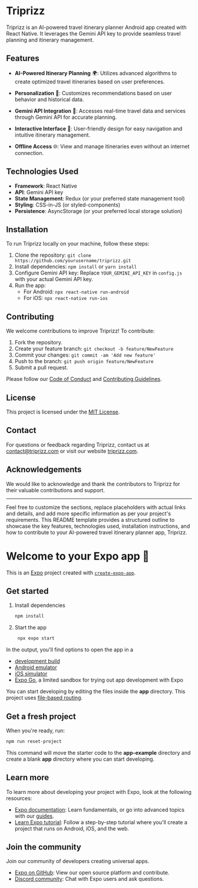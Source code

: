 # Triprizz

Triprizz is an AI-powered travel itinerary planner Android app created with React Native. It leverages the Gemini API key to provide seamless travel planning and itinerary management.

## Features

- **AI-Powered Itinerary Planning** 🌍: Utilizes advanced algorithms to create optimized travel itineraries based on user preferences.
  
- **Personalization** 🎯: Customizes recommendations based on user behavior and historical data.
  
- **Gemini API Integration** 🚀: Accesses real-time travel data and services through Gemini API for accurate planning.
  
- **Interactive Interface** 📱: User-friendly design for easy navigation and intuitive itinerary management.
  
- **Offline Access** 🌐: View and manage itineraries even without an internet connection.
  
## Technologies Used

- **Framework**: React Native
- **API**: Gemini API key
- **State Management**: Redux (or your preferred state management tool)
- **Styling**: CSS-in-JS (or styled-components)
- **Persistence**: AsyncStorage (or your preferred local storage solution)

## Installation

To run Triprizz locally on your machine, follow these steps:

1. Clone the repository: `git clone https://github.com/yourusername/triprizz.git`
2. Install dependencies: `npm install` or `yarn install`
3. Configure Gemini API key: Replace `YOUR_GEMINI_API_KEY` in `config.js` with your actual Gemini API key.
4. Run the app:
   - For Android: `npx react-native run-android`
   - For iOS: `npx react-native run-ios`

## Contributing

We welcome contributions to improve Triprizz! To contribute:

1. Fork the repository.
2. Create your feature branch: `git checkout -b feature/NewFeature`
3. Commit your changes: `git commit -am 'Add new feature'`
4. Push to the branch: `git push origin feature/NewFeature`
5. Submit a pull request.

Please follow our [Code of Conduct](link-to-code-of-conduct.md) and [Contributing Guidelines](link-to-contributing.md).

## License

This project is licensed under the [MIT License](link-to-license.md).

## Contact

For questions or feedback regarding Triprizz, contact us at contact@triprizz.com or visit our website [triprizz.com](https://www.triprizz.com).

## Acknowledgements

We would like to acknowledge and thank the contributors to Triprizz for their valuable contributions and support.

---

Feel free to customize the sections, replace placeholders with actual links and details, and add more specific information as per your project's requirements. This README template provides a structured outline to showcase the key features, technologies used, installation instructions, and how to contribute to your AI-powered travel itinerary planner app, Triprizz.


# Welcome to your Expo app 👋

This is an [Expo](https://expo.dev) project created with [`create-expo-app`](https://www.npmjs.com/package/create-expo-app).

## Get started

1. Install dependencies

   ```bash
   npm install
   ```

2. Start the app

   ```bash
    npx expo start
   ```

In the output, you'll find options to open the app in a

- [development build](https://docs.expo.dev/develop/development-builds/introduction/)
- [Android emulator](https://docs.expo.dev/workflow/android-studio-emulator/)
- [iOS simulator](https://docs.expo.dev/workflow/ios-simulator/)
- [Expo Go](https://expo.dev/go), a limited sandbox for trying out app development with Expo

You can start developing by editing the files inside the **app** directory. This project uses [file-based routing](https://docs.expo.dev/router/introduction).

## Get a fresh project

When you're ready, run:

```bash
npm run reset-project
```

This command will move the starter code to the **app-example** directory and create a blank **app** directory where you can start developing.

## Learn more

To learn more about developing your project with Expo, look at the following resources:

- [Expo documentation](https://docs.expo.dev/): Learn fundamentals, or go into advanced topics with our [guides](https://docs.expo.dev/guides).
- [Learn Expo tutorial](https://docs.expo.dev/tutorial/introduction/): Follow a step-by-step tutorial where you'll create a project that runs on Android, iOS, and the web.

## Join the community

Join our community of developers creating universal apps.

- [Expo on GitHub](https://github.com/expo/expo): View our open source platform and contribute.
- [Discord community](https://chat.expo.dev): Chat with Expo users and ask questions.
